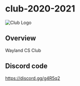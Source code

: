 # club-2020-2021

![Club Logo](https://github.com/Wayland-CS-Club/club-2020-2021/blob/main/Final%20logo.png)
## Overview
Wayland CS Club


## Discord code
https://discord.gg/g4R5q2
